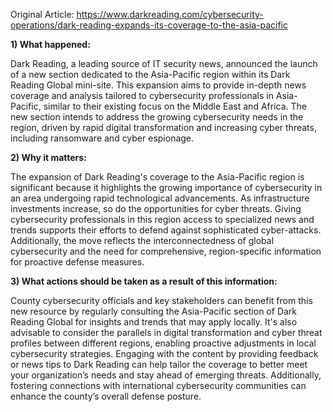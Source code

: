 Original Article: https://www.darkreading.com/cybersecurity-operations/dark-reading-expands-its-coverage-to-the-asia-pacific

**1) What happened:**

Dark Reading, a leading source of IT security news, announced the launch of a new section dedicated to the Asia-Pacific region within its Dark Reading Global mini-site. This expansion aims to provide in-depth news coverage and analysis tailored to cybersecurity professionals in Asia-Pacific, similar to their existing focus on the Middle East and Africa. The new section intends to address the growing cybersecurity needs in the region, driven by rapid digital transformation and increasing cyber threats, including ransomware and cyber espionage.

**2) Why it matters:**

The expansion of Dark Reading's coverage to the Asia-Pacific region is significant because it highlights the growing importance of cybersecurity in an area undergoing rapid technological advancements. As infrastructure investments increase, so do the opportunities for cyber threats. Giving cybersecurity professionals in this region access to specialized news and trends supports their efforts to defend against sophisticated cyber-attacks. Additionally, the move reflects the interconnectedness of global cybersecurity and the need for comprehensive, region-specific information for proactive defense measures.

**3) What actions should be taken as a result of this information:**

County cybersecurity officials and key stakeholders can benefit from this new resource by regularly consulting the Asia-Pacific section of Dark Reading Global for insights and trends that may apply locally. It's also advisable to consider the parallels in digital transformation and cyber threat profiles between different regions, enabling proactive adjustments in local cybersecurity strategies. Engaging with the content by providing feedback or news tips to Dark Reading can help tailor the coverage to better meet your organization’s needs and stay ahead of emerging threats. Additionally, fostering connections with international cybersecurity communities can enhance the county’s overall defense posture.